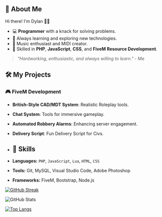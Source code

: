 ## 🚀 About Me
Hi there! I'm Dylan 🙋‍♂️  
- 💻 **Programmer** with a knack for solving problems.  
- 🌱 Always learning and exploring new technologies.  
- 🎵 Music enthusiast and MIDI creator.  
- 🔧 Skilled in **PHP**, **JavaScript**, **CSS**, and **FiveM Resource Development**.  

> _"Hardworking, enthusiastic, and always willing to learn."_ - Me


## 🛠️ My Projects
### 🎮 **FiveM Development**
- **British-Style CAD/MDT System**: Realistic Roleplay tools.
- **Chat System**: Tools for immersive gameplay.
- **Automated Robbery Alarms**: Enhancing server engagement.
- **Delivery Script**: Fun Delivery Script for Civs.

- ## 💼 Skills
- **Languages:** `PHP`, `JavaScript`, `Lua`, `HTML`, `CSS`
- **Tools:** Git, MySQL, Visual Studio Code, Adobe Photoshop
- **Frameworks:** FiveM, Bootstrap, Node.js

[![GitHub Streak](https://streak-stats.demolab.com/?user=DevDyls&theme=radical)](https://git.io/streak-stats)

![GitHub Stats](https://github-readme-stats.vercel.app/api?username=DevDyls&show_icons=true&theme=radical)

[![Top Langs](https://github-readme-stats.vercel.app/api/top-langs/?username=DevDyls&layout=compact&theme=radical)](https://github.com/anuraghazra/github-readme-stats)
